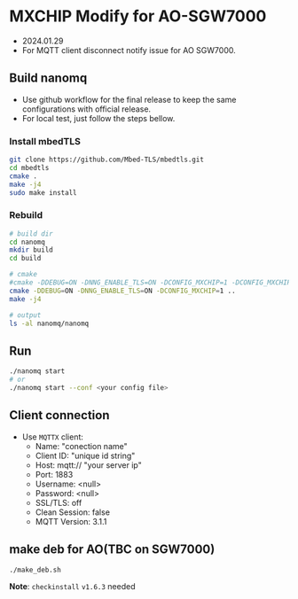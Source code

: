 # MXCHIP Modify for AO-SGW7000

- 2024.01.29
- For MQTT client disconnect notify issue for AO SGW7000.

## Build nanomq
* Use github workflow for the final release to keep the same configurations with official release.
* For local test, just follow the steps bellow.

### Install mbedTLS
```bash
git clone https://github.com/Mbed-TLS/mbedtls.git
cd mbedtls
cmake .
make -j4
sudo make install
```

### Rebuild
```bash
# build dir
cd nanomq
mkdir build
cd build

# cmake
#cmake -DDEBUG=ON -DNNG_ENABLE_TLS=ON -DCONFIG_MXCHIP=1 -DCONFIG_MXCHIP_DEBUG=1 ..
cmake -DDEBUG=ON -DNNG_ENABLE_TLS=ON -DCONFIG_MXCHIP=1 ..
make -j4

# output
ls -al nanomq/nanomq
```

## Run
```bash
./nanomq start
# or
./nanomq start --conf <your config file>
```

## Client connection
* Use `MQTTX` client:
  * Name: "conection name"
  * Client ID: "unique id string"
  * Host: mqtt:// "your server ip"
  * Port: 1883
  * Username: \<null\>
  * Password: \<null\>
  * SSL/TLS: off
  * Clean Session: false
  * MQTT Version: 3.1.1

## make deb for AO(TBC on SGW7000)
```bash
./make_deb.sh
```
**Note**: `checkinstall` `v1.6.3` needed